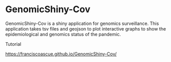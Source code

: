 # GenomicShiny-Cov

GenomicShiny-Cov is a shiny application for genomics surveillance. This application takes tsv files and geojson to plot interactive graphs to show the epidemiological and genomics status of the pandemic.

Tutorial

https://franciscoascue.github.io/GenomicShiny-Cov/
